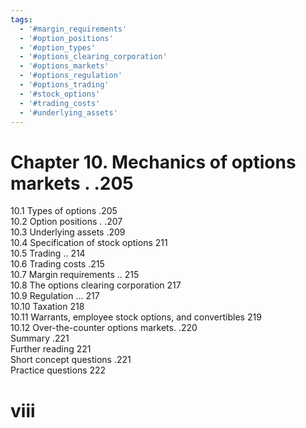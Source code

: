 ```yaml
---
tags:
  - '#margin_requirements'
  - '#option_positions'
  - '#option_types'
  - '#options_clearing_corporation'
  - '#options_markets'
  - '#options_regulation'
  - '#options_trading'
  - '#stock_options'
  - '#trading_costs'
  - '#underlying_assets'
---
```

# Chapter 10. Mechanics of options markets . .205  

10.1 Types of options .205   
10.2 Option positions . .207   
10.3 Underlying assets .209   
10.4 Specification of stock options 211   
10.5 Trading .. 214   
10.6 Trading costs .215   
10.7 Margin requirements .. 215   
10.8 The options clearing corporation 217   
10.9 Regulation ... 217   
10.10 Taxation 218   
10.11 Warrants, employee stock options, and convertibles 219   
10.12 Over-the-counter options markets. .220   
Summary .221   
Further reading 221   
Short concept questions .221   
Practice questions 222  

# viii  
